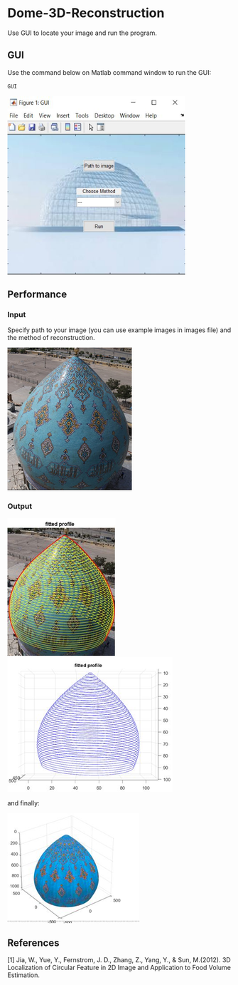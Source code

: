 # Dome-3D-Reconstruction
Use GUI to locate your image and run the program. 

## GUI

Use the command below on Matlab command window to run the GUI:

```bash
GUI
```

<img src="images/6.JPG" width="400" height="400">

## Performance

### Input

Specify path to your image (you can use example images in images file) and the method of reconstruction.

<img src="images/example1.jpg" width="280" height="320">


### Output

![Fitted profile](images/2.JPG)
![Fitted profile](images/3.JPG)

and finally:

![3D Model](images/5.JPG)

## References
<a id="1">[1]</a> 
Jia, W., Yue, Y., Fernstrom, J. D., Zhang, Z., Yang, Y., & Sun, M.(2012). 
3D Localization of Circular Feature in 2D Image and Application to Food Volume Estimation.


